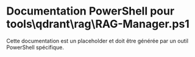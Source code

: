 # Documentation PowerShell pour tools\qdrant\rag\RAG-Manager.ps1

Cette documentation est un placeholder et doit être générée par un outil PowerShell spécifique.
